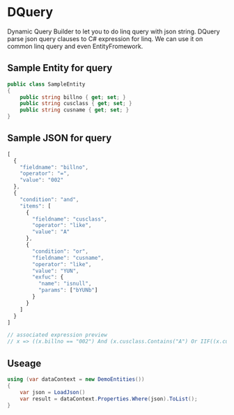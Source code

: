 # DQuery
Dynamic Query Builder to let you to do linq query with json string. DQuery parse json query clauses to C# expression for linq. We can use it on common linq query and even EntityFromework.

Sample Entity for query
------------
```c#
public class SampleEntity
{
    public string billno { get; set; }
    public string cusclass { get; set; }
    public string cusname { get; set; }
}
```

Sample JSON for query
------------
```javascript
[
  {
    "fieldname": "billno",
    "operator": "=",
    "value": "002"
  },
  {
    "condition": "and",
    "items": [
      {
        "fieldname": "cusclass",
        "operator": "like",
        "value": "A"
      },
      {
        "condition": "or",
        "fieldname": "cusname",
        "operator": "like",
        "value": "YUN",
        "exfuc": {
          "name": "isnull",
          "params": ["bYUNb"]
        }
      }
    ]
  }
]

// associated expression preview
// x => ((x.billno == "002") And (x.cusclass.Contains("A") Or IIF((x.cusname == null), "bYUNb", x.cusname).Contains("YUN")))
```

Useage
------------
```C#
using (var dataContext = new DemoEntities())
{
    var json = LoadJson()
    var result = dataContext.Properties.Where(json).ToList();
}
```
